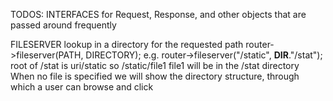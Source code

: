 TODOS:
INTERFACES for Request, Response, and other objects that are passed around frequently

FILESERVER
lookup in a directory for the requested path
router->fileserver(PATH, DIRECTORY);
e.g. router->fileserver("/static", __DIR__."/stat");
root of /stat is uri/static
so /static/file1 file1 will be in the /stat directory
When no file is specified we will show the directory structure, through which a user can browse and click
